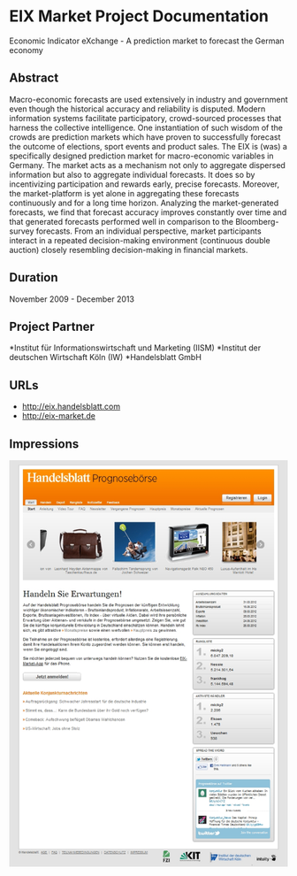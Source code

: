 
# EIX Market Project Documentation 
Economic Indicator eXchange - A prediction market to forecast the German economy

## Abstract
Macro-economic forecasts are used extensively in industry and government even though the historical accuracy and reliability is disputed. 
Modern information systems facilitate participatory, crowd-sourced processes that harness the collective intelligence.
One instantiation of such wisdom of the crowds are prediction markets which have proven to successfully forecast the outcome of elections, sport events and product sales. 
The EIX is (was) a specifically designed prediction market for macro-economic variables in Germany. 
The market acts as a mechanism not only to aggregate dispersed information but also to aggregate individual forecasts. 
It does so by incentivizing participation and rewards early, precise forecasts. 
Moreover, the market-platform is yet alone in aggregating these forecasts continuously and for a long time horizon. 
Analyzing the market-generated forecasts, we find that forecast accuracy improves constantly over time and that generated forecasts performed well in comparison to the Bloomberg-survey forecasts. 
From an individual perspective, market participants interact in a repeated decision-making environment (continuous double auction) closely resembling decision-making in financial markets. 


## Duration 
November 2009 - December 2013

## Project Partner
*Institut für Informationswirtschaft und Marketing (IISM) 
*Institut der deutschen Wirtschaft Köln (IW)
*Handelsblatt GmbH

## URLs
* http://eix.handelsblatt.com
* http://eix-market.de

## Impressions
![alt text](https://raw.githubusercontent.com/flovv/EIX-Market/master/Screenshots/v3.jpg "Start page")
